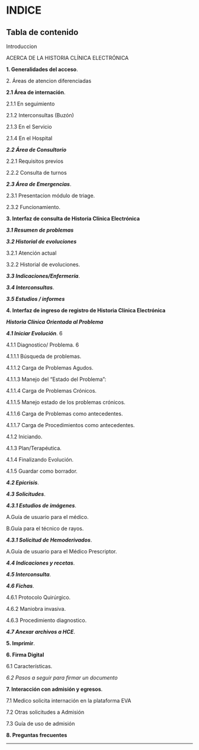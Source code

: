 # INDICE

## Tabla de contenido

Introduccion

ACERCA DE LA HISTORIA CLÍNICA ELECTRÓNICA

**1. Generalidades del acceso**.&#x20;

2\. Áreas de atencion diferenciadas

**2.1 Área de internación**.&#x20;

2.1.1 En seguimiento

2.1.2 Interconsultas (Buzón)

2.1.3 En el Servicio

2.1.4 En el Hospital&#x20;

_**2.2 Área de Consultorio**_

2.2.1 Requisitos previos

2.2.2 Consulta de turnos

_**2.3 Área de Emergencias**_.

2.3.1 Presentacion módulo de triage.

2.3.2 Funcionamiento.&#x20;

**3. Interfaz de consulta de Historia Clínica Electrónica**

_**3.1 Resumen de problemas**_

_**3.2 Historial de evoluciones**_

3.2.1 Atención actual&#x20;

3.2.2 Historial de evoluciones.&#x20;

_**3.3 Indicaciones/Enfermería**_.&#x20;

_**3.4 Interconsultas**_.&#x20;

_**3.5 Estudios / informes**_

**4. Interfaz de ingreso de registro de Historia Clínica Electrónica**

_**Historia Clínica Orientada al Problema**_

_**4.1  Iniciar Evolución**_. 6

4.1.1 Diagnostico/ Problema. 6

4.1.1.1 Búsqueda de problemas.&#x20;

4.1.1.2 Carga de Problemas Agudos.&#x20;

4.1.1.3 Manejo del “Estado del Problema”:&#x20;

4.1.1.4 Carga de Problemas Crónicos.&#x20;

4.1.1.5 Manejo estado de los problemas crónicos.&#x20;

4.1.1.6 Carga de Problemas como antecedentes.&#x20;

4.1.1.7 Carga de Procedimientos como antecedentes.

4.1.2 Iniciando.&#x20;

4.1.3 Plan/Terapéutica.&#x20;

4.1.4 Finalizando Evolución.&#x20;

4.1.5 Guardar como borrador.&#x20;

_**4.2 Epicrisis**_.&#x20;

_**4.3 Solicitudes**_.

_**4.3.1 Estudios de imágenes**_.

A.Guía de usuario para el médico.&#x20;

B.Guía para el técnico de rayos.&#x20;

_**4.3.1 Solicitud de Hemoderivados**_.&#x20;

A.Guía de usuario para el Médico Prescriptor.&#x20;

_**4.4 Indicaciones y recetas**_.&#x20;

_**4.5 Interconsulta**_.&#x20;

_**4.6 Fichas**_.&#x20;

4.6.1 Protocolo Quirúrgico.&#x20;

4.6.2 Maniobra invasiva.

4.6.3 Procedimiento diagnostico.

_**4.7 Anexar archivos a HCE**_.&#x20;

**5. Imprimir**.

**6. Firma Digital**

6.1 Características.&#x20;

_6.2 Pasos a seguir para firmar un documento_

**7. Interacción con admisión y egresos**.&#x20;

7.1 Medico solicita internación en la plataforma EVA

7.2 Otras solicitudes a Admisión

7.3  Guía de uso de admisión

**8. Preguntas frecuentes**



** **
